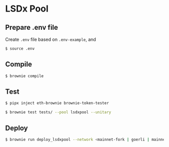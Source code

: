 # LSDx Pool

## Prepare .env file

Create `.env` file based on `.env-example`, and 

```sh
$ source .env
```

## Compile

```sh
$ brownie compile
```

## Test

```sh
$ pipx inject eth-brownie brownie-token-tester

$ brownie test tests/ --pool lsdxpool --unitary
```

## Deploy

```sh
$ brownie run deploy_lsdxpool --network <mainnet-fork | goerli | mainnet>
```